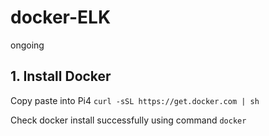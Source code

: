 # docker-ELK
ongoing

## 1. Install Docker

Copy paste into Pi4 `curl -sSL https://get.docker.com | sh`

Check docker install successfully using command `docker`


